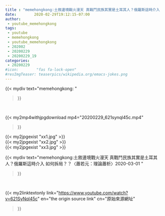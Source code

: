 ```yaml
---
title : "memehongkong:土敘邊境戰火漫天 真戰鬥民族其實是土耳其人？俄羅斯這時介入 如何拆局？？〈蕭若元：理論蕭析〉2020-03-01 "
date:        2020-02-29T19:12:15-07:00
author:
 - youtube_memehongkong
tags:
 - youtube
 - memehongkong
 - youtube_memehongkong
 - 202002
 - 20200229
 - 20200229_19
categories:
 - 20200229
#icon:        "fas fa-lock-open"
#resImgTeaser: teaserpics/wikipedia.org/emacs-jokes.png
---
```


{{< mydiv text="memehongkong: "
>}}
<br>


{{< my2mp4withjpgdownload mp4="20200229_621synql45c.mp4"
>}}

{{< my2jpgexist "xx1.jpg" >}}<br>
{{< my2jpgexist "xx2.jpg" >}}<br>
{{< my2jpgexist "xx3.jpg" >}}<br>



{{< mydiv text="memehongkong:土敘邊境戰火漫天 真戰鬥民族其實是土耳其人？俄羅斯這時介入 如何拆局？？〈蕭若元：理論蕭析〉2020-03-01 "
>}}
<br>

{{< my2linktextonly link="https://www.youtube.com/watch?v=621SyNql45c"
en="the origin source link" cn="原始來源網址"
>}}


<br>

